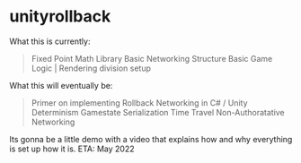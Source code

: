 # unityrollback

What this is currently:

> Fixed Point Math Library
> Basic Networking Structure
> Basic Game Logic | Rendering division setup

What this will eventually be:

> Primer on implementing Rollback Networking in C# / Unity
> Determinism
> Gamestate Serialization
> Time Travel
> Non-Authoratative Networking

Its gonna be a little demo with a video that explains how and why everything is set up how it is. 
ETA: May 2022
